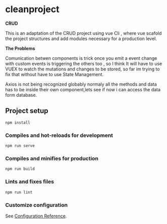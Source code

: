 # cleanproject

**CRUD**

This is an adaptation of the CRUD project using vue Cli , where vue scafold the project structures and add modules necessary for a production level.

**The Problems**

Comunication betwen components is trick once you emit a event change with custom events is triggering the others too , so I think It will have to use VUEX to watch the mutations and changes to be stored, so far im trying to fix that without have to use State Management.

Axios is not being recognized globably normaly all the methods and data has to be inside their own component,lets see if now i can access the data form database.



## Project setup
```
npm install
```

### Compiles and hot-reloads for development
```
npm run serve
```

### Compiles and minifies for production
```
npm run build
```

### Lints and fixes files
```
npm run lint
```

### Customize configuration
See [Configuration Reference](https://cli.vuejs.org/config/).
